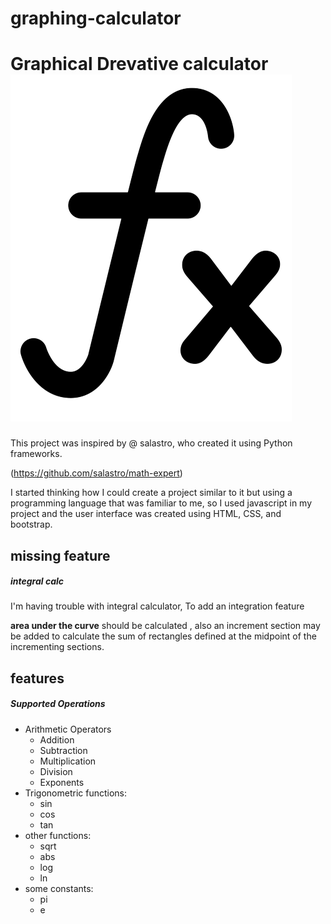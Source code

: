 # graphing-calculator

<h1> Graphical Drevative calculator <img src="imgs/logo.png"> </h1>
This project was inspired by @ salastro, who created it using Python frameworks.

(https://github.com/salastro/math-expert)

I started thinking how I could create a project similar to it but using a programming language that was familiar to me, so I used javascript in my project and the user interface was created using HTML, CSS, and bootstrap.

<h2> missing feature </h2>
<h5> integral calc </h5>
I'm having trouble with integral calculator, To add an integration feature

 **area under the curve** should be calculated , also an increment section may be added to calculate the sum of rectangles defined at the midpoint of the incrementing sections.
<br>
<h2> features </h2>
<h5>  Supported Operations </h5>
<ul>
<li> Arithmetic Operators 
<ul>
	<li>Addition</li>
	<li>Subtraction</li>
	<li>Multiplication</li>
	<li>Division </li>
	<li>Exponents </li>
	</li>
	</ul>
	<li> Trigonometric functions:
		<ul>
			<li>sin</li>
			<li>cos</li>
			<li>tan</li>
		</ul>
		<li> other functions:
		<ul>
				<li>sqrt</li>
			<li>abs</li>
			<li>log</li>
			<li>ln</li>
			</li>
			</ul>
	</li>
    <li>some constants:
		<ul>
			<li>pi</li>
			<li>e</li>
		</ul>
	</li>

</ul>

